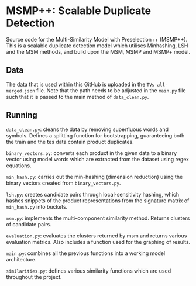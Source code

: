 # MSMP++: Scalable Duplicate Detection

Source code for the Multi-Similarity Model with Preselection++ (MSMP++). This is a scalable duplicate detection model which utilises Minhashing, LSH and the MSM methods, and build upon the MSM, MSMP and MSMP+ model.

## Data

The data that is used within this GitHub is uploaded in the `TVs-all-merged.json` file. Note that the path needs to be adjusted in the `main.py` file such that it is passed to the main method of `data_clean.py`.

## Running
`data_clean.py`: cleans the data by removing superfluous words and symbols. Defines a splitting function for bootstrapping, guaranteeing both the train and the tes data contain product duplicates.

`binary_vectors.py`: converts each product in the given data to a binary vector using model words which are extracted from the dataset using regex equations.

`min_hash.py`: carries out the min-hashing (dimension reduction) using the binary vectors created from `binary_vectors.py`.

`lsh.py`: creates candidate pairs through local-sensitivity hashing, which hashes snippets of the product representations from the signature matrix of `min_hash.py` into buckets.

`msm.py`: implements the multi-component similarity method. Returns clusters of candidate pairs.

`evaluation.py`: evaluates the clusters returned by msm and returns various evaluation metrics. Also includes a function used for the graphing of results.

`main.py`: combines all the previous functions into a working model architecture.

`similarities.py`: defines various similarity functions which are used throughout the project.

